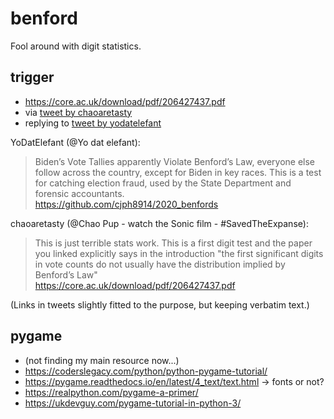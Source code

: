 # benford
Fool around with digit statistics.

## trigger
- https://core.ac.uk/download/pdf/206427437.pdf
- via [tweet by chaoaretasty](https://twitter.com/chaoaretasty/status/1325088962587865089?s=21)
- replying to [tweet by yodatelefant](https://twitter.com/yodatelefant/status/1324838425170595840?s=21)

YoDatElefant (@Yo dat elefant):  
> Biden’s Vote Tallies apparently Violate Benford’s Law, everyone else follow across the country, except for Biden in key races. This is a test for catching election fraud, used by the State Department and forensic accountants.  
https://github.com/cjph8914/2020_benfords

chaoaretasty (@Chao Pup - watch the Sonic film - #SavedTheExpanse): 
> This is just terrible stats work. This is a first digit test and the paper you linked explicitly says in the introduction "the first significant digits in vote counts do not usually have the distribution implied by Benford’s Law"  
https://core.ac.uk/download/pdf/206427437.pdf

(Links in tweets slightly fitted to the purpose, but keeping verbatim text.)

## pygame

- (not finding my main resource now...)
- https://coderslegacy.com/python/python-pygame-tutorial/
- https://pygame.readthedocs.io/en/latest/4_text/text.html -> fonts or not?
- https://realpython.com/pygame-a-primer/
- https://ukdevguy.com/pygame-tutorial-in-python-3/
